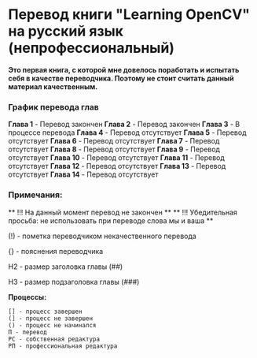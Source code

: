# Перевод книги "Learning OpenCV" на русский язык (непрофессиональный)

**Это первая книга, с которой мне довелось поработать и испытать себя в качестве переводчика. Поэтому не стоит считать данный материал качественным.**

### График перевода глав

**Глава 1** - Перевод закончен
**Глава 2** - Перевод закончен
**Глава 3** - В процессе перевода
**Глава 4** - Перевод отсутствует
**Глава 5** - Перевод отсутствует
**Глава 6** - Перевод отсутствует
**Глава 7** - Перевод отсутствует
**Глава 8** - Перевод отсутствует
**Глава 9** - Перевод отсутствует
**Глава 10** - Перевод отсутствует
**Глава 11** - Перевод отсутствует
**Глава 12** - Перевод отсутствует
**Глава 13** - Перевод отсутствует
**Глава 14** - Перевод отсутствует

### Примечания:

** !!! На данный момент перевод не закончен **
** !!! Убедительная просьба: не использовать при переводе слова мы и ваша **

(!) - пометка переводчиком некачественного перевода

{} - пояснения переводчика

H2 - размер заголовка главы (##)

H3 - размер подзаголовка главы (###)

**Процессы:**

	[] - процесс завершен
	(] - процесс не завершен
	() - процесс не начинался
	П - перевод
	РС - собственная редактура
	РП - профессиональная редактура
